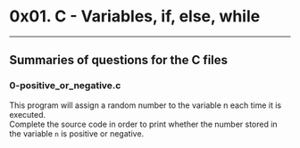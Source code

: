# 0x01. C - Variables, if, else, while
---
## Summaries of questions for the C files
### 0-positive_or_negative.c
This program will assign a random number to the variable n each time it is executed. 
\
Complete the source code in order to print whether the number stored in 
\
the variable `n` is positive or negative.
